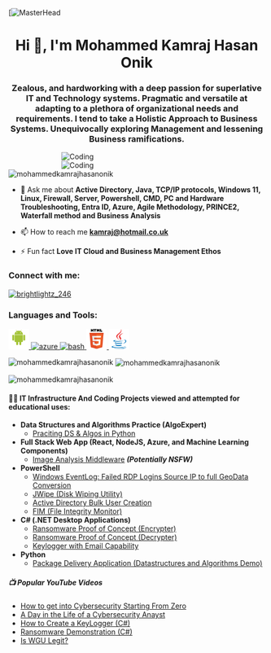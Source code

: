 [![MasterHead](https://blog-assets.freshworks.com/freshservice/wp-content/uploads/2021/03/23165456/choose_a_pm_tool_banner.gif)
<h1 align="center">Hi 👋, I'm Mohammed Kamraj Hasan Onik</h1>
<h3 align="center">Zealous, and hardworking with a deep passion for superlative IT and Technology systems. Pragmatic and versatile at adapting to a plethora of organizational needs and requirements. I tend to take a Holistic Approach to Business Systems. Unequivocally exploring Management and lessening Business ramifications.</h3>
<img align="right" alt="Coding" width="400" src="https://upload.wikimedia.org/wikipedia/commons/c/cc/Digital_rain_animation_medium_letters_shine.gif">
<img align="right" alt="Coding" width="400" src="https://2.bp.blogspot.com/-2JQQUBNtmP8/XJRQS_B7aDI/AAAAAAAAGLw/-sxqX_1pryA-0NFmKOcum6rbX-GRAAl7wCLcBGAs/s1600/roundtables.gif">

<p align="left"> <img src="https://komarev.com/ghpvc/?username=mohammedkamrajhasanonik&label=Profile%20views&color=0e75b6&style=flat" alt="mohammedkamrajhasanonik" /> </p>

- 💬 Ask me about **Active Directory, Java, TCP/IP protocols, Windows 11, Linux, Firewall, Server, Powershell, CMD, PC and Hardware Troubleshooting, Entra ID, Azure, Agile Methodology, PRINCE2, Waterfall method and Business Analysis**

- 📫 How to reach me **kamraj@hotmail.co.uk**

- ⚡ Fun fact **Love IT Cloud and Business Management Ethos**

<h3 align="left">Connect with me:</h3>
<p align="left">
<a href="https://discord.gg/brightlightz_246" target="blank"><img align="center" src="https://raw.githubusercontent.com/rahuldkjain/github-profile-readme-generator/master/src/images/icons/Social/discord.svg" alt="brightlightz_246" height="30" width="40" /></a>
</p>

<h3 align="left">Languages and Tools:</h3>
<p align="left"> <a href="https://developer.android.com" target="_blank" rel="noreferrer"> <img src="https://raw.githubusercontent.com/devicons/devicon/master/icons/android/android-original-wordmark.svg" alt="android" width="40" height="40"/> </a> <a href="https://azure.microsoft.com/en-in/" target="_blank" rel="noreferrer"> <img src="https://www.vectorlogo.zone/logos/microsoft_azure/microsoft_azure-icon.svg" alt="azure" width="40" height="40"/> </a> <a href="https://www.gnu.org/software/bash/" target="_blank" rel="noreferrer"> <img src="https://www.vectorlogo.zone/logos/gnu_bash/gnu_bash-icon.svg" alt="bash" width="40" height="40"/> </a> <a href="https://www.w3.org/html/" target="_blank" rel="noreferrer"> <img src="https://raw.githubusercontent.com/devicons/devicon/master/icons/html5/html5-original-wordmark.svg" alt="html5" width="40" height="40"/> </a> <a href="https://www.java.com" target="_blank" rel="noreferrer"> <img src="https://raw.githubusercontent.com/devicons/devicon/master/icons/java/java-original.svg" alt="java" width="40" height="40"/> </a> </p>

<p><img align="left" src="https://github-readme-stats.vercel.app/api/top-langs?username=mohammedkamrajhasanonik&show_icons=true&locale=en&layout=compact" alt="mohammedkamrajhasanonik" /></p>

<p>&nbsp;<img align="center" src="https://github-readme-stats.vercel.app/api?username=mohammedkamrajhasanonik&show_icons=true&locale=en" alt="mohammedkamrajhasanonik" /></p>

<p><img align="center" src="https://github-readme-streak-stats.herokuapp.com/?user=mohammedkamrajhasanonik&" alt="mohammedkamrajhasanonik" /></p>

<h4>👨‍💻 IT Infrastructure And Coding Projects viewed and attempted for educational uses:</h4>

- <b>Data Structures and Algorithms Practice (AlgoExpert)</b>
  - [Praciting DS & Algos in Python](https://github.com/joshmadakor1/Algorithms-Practice)
- <b>Full Stack Web App (React, NodeJS, Azure, and Machine Learning Components)</b>
  - [Image Analysis Middleware](https://github.com/joshmadakor1/4chan-Image-Analysis-Middleware-C964) <b><i>(Potentially NSFW)</b></i>
- <b>PowerShell</b>
  - [Windows EventLog: Failed RDP Logins Source IP to full GeoData Conversion](https://github.com/joshmadakor1/Sentinel-Lab)
  - [JWipe (Disk Wiping Utility)](https://github.com/joshmadakor1/Jwipe.PowerShell)
  - [Active Directory Bulk User Creation](https://github.com/joshmadakor1/AD_PS)
  - [FIM (File Integrity Monitor)](https://github.com/joshmadakor1/PowerShell-Integrity-FIM)
- <b>C# (.NET Desktop Applications)</b>
  - [Ransomware Proof of Concept (Encrypter)](https://github.com/joshmadakor1/EncrypterPOC)
  - [Ransomware Proof of Concept (Decrypter)](https://github.com/joshmadakor1/DecrypterPOC)
  - [Keylogger with Email Capability](https://github.com/joshmadakor1/Key-Logger-With-Email)
- <b>Python</b>
  - [Package Delivery Application (Datastructures and Algorithms Demo)](https://github.com/joshmadakor1/Package-Delivery-Pathfinding-Algorithm)

<h5>📺 Popular YouTube Videos</h5>

- [How to get into Cybersecurity Starting From Zero](https://www.youtube.com/watch?v=a83ASGn_V_s)
- [A Day in the Life of a Cybersecurity Anayst](https://www.youtube.com/watch?v=uHy3oM7NnoU)
- [How to Create a KeyLogger (C#)](https://www.youtube.com/watch?v=N-L9hklSlNk)
- [Ransomware Demonstration (C#)](https://www.youtube.com/watch?v=OfvdQeh79s0)
- [Is WGU Legit?](https://www.youtube.com/watch?v=E2MwRWxDBkA)



